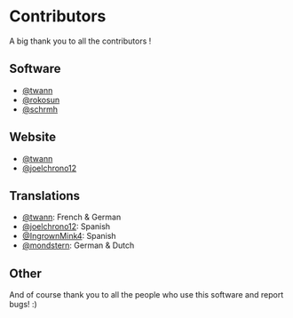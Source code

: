 # Contributors

A big thank you to all the contributors !

## Software

- [@twann](https://codeberg.org/twann)
- [@rokosun](https://codeberg.org/rokosun)
- [@schrmh](https://codeberg.org/schrmh)

## Website

- [@twann](https://codeberg.org/twann)
- [@joelchrono12](https://github.com/joelchrono12)


## Translations

- [@twann](https://codeberg.org/twann): French & German
- [@joelchrono12](https://github.com/joelchrono12): Spanish
- [@IngrownMink4](https://codeberg.org/IngrownMink4): Spanish
- [@mondstern](https://codeberg.org/mondstern): German & Dutch

## Other

And of course thank you to all the people who use this software and report bugs! :)
